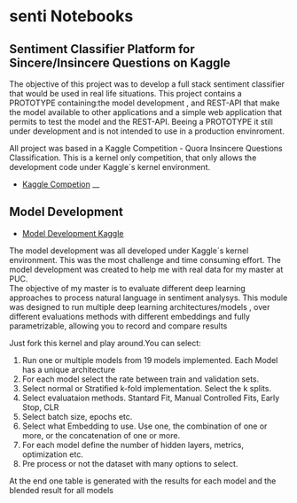 # senti Notebooks

##  Sentiment Classifier Platform for Sincere/Insincere Questions on Kaggle

The objective of this project was to develop a full stack sentiment classifier that would be used in real life situations.
This project contains a PROTOTYPE containing:the model development , and REST-API that make the model available to other applications
and a simple web application that permits to test the model and the REST-API.
Beeing a PROTOTYPE it still under development and is not intended to use in a production envinroment.

All project was based in a Kaggle Competition - Quora Insincere Questions Classification. This is a kernel only competition, that only allows the development code under Kaggle´s kernel environment.

* [Kaggle Competion](https://www.kaggle.com/c/quora-insincere-questions-classification)
__

## Model Development

* [Model Development Kaggle](https://www.kaggle.com/hespozel/testing-platform-choose-and-run/versions)

The model development was all developed under Kaggle´s kernel environment. This was the most challenge and time consuming effort. The model development was created to help me with real data for my master at PUC.  
The objective of my master is to evaluate different deep learning approaches to process natural language in sentiment analysys.
This module was designed to run multiple deep learning architectures/models , over different evaluations methods with different embeddings and fully parametrizable, allowing you to record and compare results

Just fork this kernel and play around.You can select:

1) Run one or multiple models from 19 models implemented. Each Model has a unique architecture
2) For each model select the rate between train and validation sets.
3) Select normal or Stratified k-fold implementation. Select the k splits.
4) Select evaluataion methods. Stantard Fit, Manual Controlled Fits, Early Stop, CLR
5) Select batch size, epochs etc.
6) Select what Embedding to use. Use one, the combination of one or more, or the concatenation of one or more.
7) For each model define the number of hidden layers, metrics, optimization etc.
8) Pre process or not the dataset with many options to select.

At the end one table is generated with the results for each model and the blended result for all models

 
